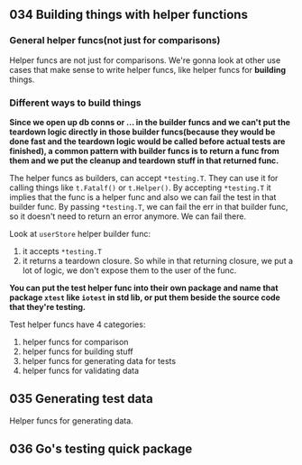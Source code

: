 ## 034 Building things with helper functions
### General helper funcs(not just for comparisons)
Helper funcs are not just for comparisons. We're gonna look at other use cases that make sense to write helper funcs, like
helper funcs for **building** things.

### Different ways to build things
**Since we open up db conns or ... in the builder funcs and we can't put the teardown logic directly in those builder funcs(because
they would be done fast and the teardown logic would be called before actual tests are finished), a common pattern with builder funcs
is to return a func from them and we put the cleanup and teardown stuff in that returned func.**

The helper funcs as builders, can accept `*testing.T`. They can use it for calling things like `t.Fatalf()` or `t.Helper()`.
By accepting `*testing.T` it implies that the func is a helper func and also we can fail the test in that builder func. By passing
`*testing.T`, we can fail the err in that builder func, so it doesn't need to return an error anymore. We can fail there.

Look at `userStore` helper builder func:
1. it accepts `*testing.T`
2. it returns a teardown closure. So while in that returning closure, we put a lot of logic, we don't expose them to the user of
the func.

**You can put the test helper func into their own package and name that package `xtest` like `iotest` in std lib,
or put them beside the source code that they're testing.**

Test helper funcs have 4 categories:
1. helper funcs for comparison
2. helper funcs for building stuff
3. helper funcs for generating data for tests
4. helper funcs for validating data

## 035 Generating test data
Helper funcs for generating data.

## 036 Go's testing quick package